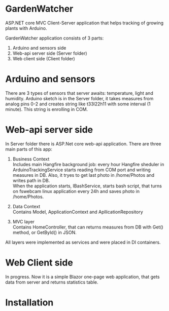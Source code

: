 # GardenWatcher

ASP.NET core MVC Client-Server application that helps tracking of growing plants with Arduino.

GardenWatcher application consists of 3 parts:
1. Arduino and sensors side
2. Web-api server side (Server folder)
3. Web client side (Client folder)


# Arduino and sensors
There are 3 types of sensors that server awaits: temperature, light and humidity. Arduino sketch is in the Server folder, it takes measures from analog pins 0-2 and creates string like t33l22h11 with some interval (1 minute). This string is enrolling in COM.

# Web-api server side
In Server folder there is ASP.Net core web-api application.
There are three main parts of this app:

1. Business Context</br>
Includes main Hangfire background job: every hour Hangfire sheduler in ArduinoTrackingService starts reading from COM port and writing measures in DB. Also, it tryes to get last photo in /home/Photos and writes path in DB.</br>
When the application starts, IBashService, starts bash script, that turns on fswebcam linux application every 24h and saves photo in /home/Photos.

2. Data Context</br>
Contains Model, ApplicationContext and ApllicationRepository

3. MVC layer</br>
Contains HomeController, that can returns measures from DB with Get() method, or GetById() in JSON.

All layers were implemented as services and were placed in DI containers.

# Web Client side
In progress. Now it is a simple Blazor one-page web application, that gets data from server and returns statistics table.

# Installation

